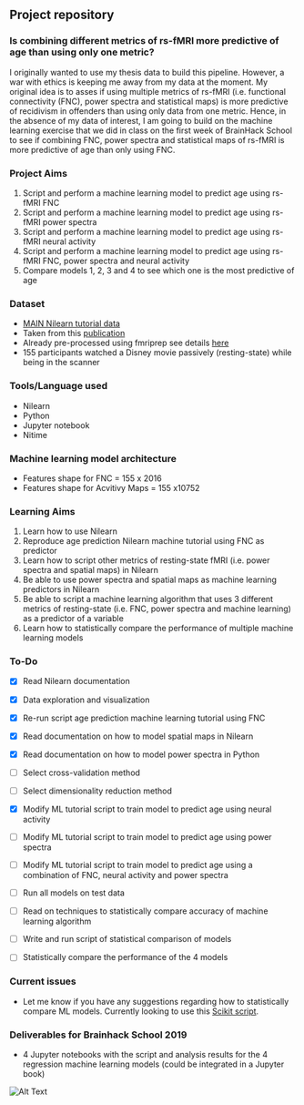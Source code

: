 ## Project repository

### Is combining different metrics of rs-fMRI more predictive of age than using only one metric?

I originally wanted to use my thesis data to build this pipeline. However, a war with ethics is keeping me away from my data at the moment. My original idea is to asses if using multiple metrics of rs-fMRI (i.e. functional connectivity (FNC), power spectra and statistical maps) is more predictive of recidivism in offenders than using only data from one metric. Hence, in the absence of my data of interest, I am going to build on the machine learning exercise that we did in class on the first week of BrainHack School to see if combining FNC, power spectra and statistical maps of rs-fMRI is more predictive of age than only using FNC.

### Project Aims

1. Script and perform a machine learning model to predict age using rs-fMRI FNC
2. Script and perform a machine learning model to predict age using rs-fMRI power spectra
3. Script and perform a machine learning model to predict age using rs-fMRI neural activity
4. Script and perform a machine learning model to predict age using rs-fMRI FNC, power spectra and neural activity
5. Compare models 1, 2, 3 and 4 to see which one is the most predictive of age


### Dataset

* [MAIN Nilearn tutorial data](https://osf.io/5hju4/)
* Taken from this [publication](https://www.ncbi.nlm.nih.gov/pubmed/29531321)
* Already pre-processed using fmriprep see details [here](https://osf.io/wjtyq/)
* 155 participants watched a Disney movie passively (resting-state) while being in the scanner



### Tools/Language used

* Nilearn
* Python
* Jupyter notebook
* Nitime

### Machine learning model architecture
* Features shape for FNC = 155 x 2016
* Features shape for Acvitivy Maps = 155 x10752

### Learning Aims

1. Learn how to use Nilearn
2. Reproduce age prediction Nilearn machine tutorial using FNC as predictor
3. Learn how to script other metrics of resting-state fMRI (i.e. power spectra and spatial maps) in Nilearn
4. Be able to use power spectra and spatial maps as machine learning predictors in Nilearn
5. Be able to script a machine learning algorithm that uses 3 different metrics of resting-state (i.e. FNC, power spectra and machine learning) as a predictor of a variable
6. Learn how to statistically compare the performance of multiple machine learning models

### To-Do

- [X]  Read Nilearn documentation
- [X]  Data exploration and visualization
- [X]  Re-run script age prediction machine learning tutorial using FNC
- [X]  Read documentation on how to model spatial maps in Nilearn
- [X]  Read documentation on how to model power spectra in Python
- [ ]  Select cross-validation method
- [ ]  Select dimensionality reduction method
- [X]  Modify ML tutorial script to train model to predict age using neural activity
- [ ]  Modify ML tutorial script to train model to predict age using power spectra
- [ ]  Modify ML tutorial script to train model to predict age using a combination of FNC, neural activity and power spectra
- [ ]  Run all models on test data
- [ ]  Read on techniques to statistically compare accuracy of machine learning algorithm
- [ ]  Write and run script of statistical comparison of models
- [ ]  Statistically compare the performance of the 4 models


### Current issues

* Let me know if you have any suggestions regarding how to statistically compare ML models. Currently looking to use this [Scikit script](https://machinelearningmastery.com/compare-machine-learning-algorithms-python-scikit-learn/).
### Deliverables for Brainhack School 2019
* 4 Jupyter notebooks with the script and analysis results for the 4 regression machine learning models (could be integrated in a Jupyter book)


![Alt Text](https://media.giphy.com/media/4TtTVTmBoXp8txRU0C/giphy.gif)
